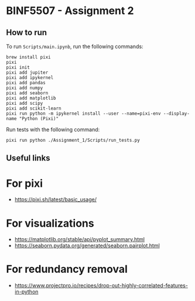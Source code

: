 # BINF5507 - Assignment 2

## How to run

To run `Scripts/main.ipynb`, run the following commands:

```shell
brew install pixi
pixi
pixi init
pixi add jupiter
pixi add ipykernel
pixi add pandas
pixi add numpy
pixi add seaborn
pixi add matplotlib
pixi add scipy
pixi add scikit-learn
pixi run python -m ipykernel install --user --name=pixi-env --display-name "Python (Pixi)"
```

<!-- ```shell
brew install pixi
pixi
pixi init
pixi add jupiter
pixi add ipykernel
pixi add pandas
pixi add numpy
pixi add seaborn
pixi add matplotlib
pixi add scipy
pixi add scikit-learn
pixi run python -m ipykernel install --user --name=pixi-env --display-name "Python (Pixi)"
``` -->

Run tests with the following command:
```shell
pixi run python ./Assignment_1/Scripts/run_tests.py
```

## Useful links
# For pixi
- https://pixi.sh/latest/basic_usage/
# For visualizations
- https://matplotlib.org/stable/api/pyplot_summary.html
- https://seaborn.pydata.org/generated/seaborn.pairplot.html
# For redundancy removal
- https://www.projectpro.io/recipes/drop-out-highly-correlated-features-in-python 